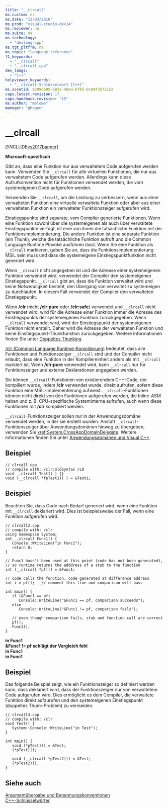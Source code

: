 ```yaml
---
title: "__clrcall"
ms.custom: na
ms.date: "12/03/2016"
ms.prod: "visual-studio-dev14"
ms.reviewer: na
ms.suite: na
ms.technology: 
  - "devlang-cpp"
ms.tgt_pltfrm: na
ms.topic: "language-reference"
f1_keywords: 
  - "__clrcall"
  - "__clrcall_cpp"
dev_langs: 
  - "C++"
helpviewer_keywords: 
  - "__clrcall-Schlüsselwort [C++]"
ms.assetid: 92096695-683a-40ed-bf65-0c8443572152
caps.latest.revision: 17
caps.handback.revision: "15"
ms.author: "mblome"
manager: "ghogen"
---
```

# __clrcall
[!INCLUDE[vs2017banner](../assembler/inline/includes/vs2017banner.md)]

**Microsoft\-spezifisch**  
  
 Gibt an, dass eine Funktion nur aus verwaltetem Code aufgerufen werden kann.  Verwenden Sie `__clrcall` für alle virtuellen Funktionen, die nur aus verwaltetem Code aufgerufen werden.  Allerdings kann diese Aufrufkonvention nicht für Funktionen verwendet werden, die vom systemeigenen Code aufgerufen werden.  
  
 Verwenden Sie `__clrcall`, um die Leistung zu verbessern, wenn aus einer verwalteten Funktion eine virtuelle verwaltete Funktion oder aber aus einer verwalteten Funktion ein verwalteter Funktionszeiger aufgerufen wird.  
  
 Einstiegspunkte sind separate, vom Compiler generierte Funktionen.  Wenn eine Funktion sowohl über die systemeigenen als auch über verwaltete Einstiegspunkte verfügt, ist eine von ihnen die tatsächliche Funktion mit der Funktionsimplementierung.  Die andere Funktion ist eine separate Funktion \(ein Thunk\), welche die tatsächliche Funktion aufruft und die Common Language Runtime PInvoke ausführen lässt.  Wenn Sie eine Funktion als `__clrcall` markieren, geben Sie an, dass die Funktionsimplementierung MSIL sein muss und dass die systemeigene Einstiegspunktfunktion nicht generiert wird.  
  
 Wenn `__clrcall` nicht angegeben ist und die Adresse einer systemeigenen Funktion verwendet wird, verwendet der Compiler den systemeigenen Einstiegspunkt.  `__clrcall` gibt an, dass die Funktion verwaltet wird und keine Notwendigkeit besteht, den Übergang von verwaltet zu systemeigen zu durchlaufen.  In diesem Fall verwendet der Compiler den verwalteten Einstiegspunkt.  
  
 Wenn **\/clr** \(nicht **\/clr:pure** oder **\/clr:safe**\) verwendet und `__clrcall` nicht verwendet wird, wird für die Adresse einer Funktion immer die Adresse des Einstiegspunkts der systemeigenen Funktion zurückgegeben.  Wenn `__clrcall` verwendet wird, wird der Einstiegspunkt der systemeigenen Funktion nicht erstellt. Daher wird die Adresse der verwalteten Funktion und keine Einstiegspunkt\-Thunkfunktion zurückgegeben.  Weitere Informationen finden Sie unter [Doppeltes Thunking](../dotnet/double-thunking-cpp.md).  
  
 [\/clr \(Common Language Runtime\-Kompilierung\)](../build/reference/clr-common-language-runtime-compilation.md) bedeutet, dass alle Funktionen und Funktionszeiger `__clrcall` sind und der Compiler nicht erlaubt, dass eine Funktion in der Kompiliereinheit anders als mit `__clrcall` markiert ist.  Wenn **\/clr:pure** verwendet wird, kann `__clrcall` nur für Funktionszeiger und externe Deklarationen angegeben werden.  
  
 Sie können `__clrcall`\-Funktionen von existierendem C\+\+\-Code, der kompiliert wurde, indem **\/clr** verwendet wurde, direkt aufrufen, sofern diese Funktion eine MSIL\-Implementierung aufweist.  `__clrcall`\-Funktionen können nicht direkt von den Funktionen aufgerufen werden, die Inline\-ASM haben und z. B. CPU\-spezifische Systeminterna aufrufen, auch wenn diese Funktionen mit **\/clr** kompiliert werden.  
  
 `__clrcall`\-Funktionszeiger sollen nur in der Anwendungsdomäne verwendet werden, in der sie erstellt wurden.  Anstatt `__clrcall`\-Funktionszeiger über Anwendungsdomänen hinweg zu übergeben, verwenden Sie <xref:System.CrossAppDomainDelegate>.  Weitere Informationen finden Sie unter [Anwendungsdomänen und Visual C\+\+](../dotnet/application-domains-and-visual-cpp.md).  
  
## Beispiel  
  
```  
// clrcall.cpp  
// compile with: /clr:oldSyntax /LD  
void __clrcall Test1( ) {}  
void (__clrcall *fpTest1)( ) = &Test1;  
```  
  
## Beispiel  
 Beachten Sie, dass Code nach Bedarf generiert wird, wenn eine Funktion mit `__clrcall` deklariert wird. Dies ist beispielsweise der Fall, wenn eine Funktion aufgerufen wird.  
  
```  
// clrcall2.cpp  
// compile with: /clr  
using namespace System;  
int __clrcall Func1() {  
   Console::WriteLine("in Func1");  
   return 0;  
}  
  
// Func1 hasn't been used at this point (code has not been generated),   
// so runtime returns the adddress of a stub to the function  
int (__clrcall *pf)() = &Func1;  
  
// code calls the function, code generated at difference address  
int i = pf();   // comment this line and comparison will pass  
  
int main() {  
   if (&Func1 == pf)  
      Console::WriteLine("&Func1 == pf, comparison succeeds");  
   else   
      Console::WriteLine("&Func1 != pf, comparison fails");  
  
   // even though comparison fails, stub and function call are correct  
   pf();  
   Func1();  
}  
```  
  
  **in Func1**  
**&Func1 \!\= pf schlägt der Vergleich fehl**  
**in Func1**  
**in Func1**   
## Beispiel  
 Das folgende Beispiel zeigt, wie ein Funktionszeiger so definiert werden kann, dass deklariert wird, dass der Funktionszeiger nur von verwaltetem Code aufgerufen wird.  Dies ermöglicht es dem Compiler, die verwaltete Funktion direkt aufzurufen und den systemeigenen Einstiegspunkt \(doppeltes Thunk\-Problem\) zu vermeiden.  
  
```  
// clrcall3.cpp  
// compile with: /clr  
void Test() {  
   System::Console::WriteLine("in Test");  
}  
  
int main() {  
   void (*pTest)() = &Test;  
   (*pTest)();  
  
   void (__clrcall *pTest2)() = &Test;  
   (*pTest2)();  
}  
```  
  
## Siehe auch  
 [Argumentübergabe und Benennungskonventionen](../cpp/argument-passing-and-naming-conventions.md)   
 [C\+\+\-Schlüsselwörter](../cpp/keywords-cpp.md)